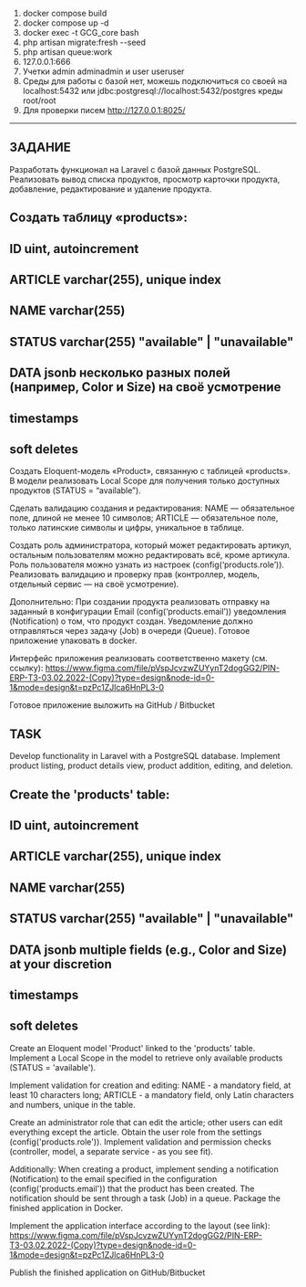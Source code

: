 1. docker compose build
2. docker compose up -d
3. docker exec -t GCG_core bash
4. php artisan migrate:fresh --seed
5. php artisan queue:work
6. 127.0.0.1:666
7. Учетки admin adminadmin и user useruser
8. Среды для работы с базой нет, можешь подключиться со своей на localhost:5432 или jdbc:postgresql://localhost:5432/postgres креды root/root
9. Для проверки писем http://127.0.0.1:8025/

--------------------------------------------------------------------------
## ЗАДАНИЕ


Разработать функционал на Laravel c базой данных PostgreSQL.
Реализовать вывод списка продуктов, просмотр карточки продукта, добавление,  редактирование и удаление продукта.

Создать таблицу «products»:
-------------------------------------------------------
ID uint, autoincrement
-------------------------------------------------------------
ARTICLE varchar(255), unique index
-------------------------------------------------------
NAME varchar(255)
-----------------------------------------------------
STATUS varchar(255)
"available" | "unavailable"
---------------------------------------------------
DATA jsonb
несколько разных полей 
(например, Color и Size) 
на своё усмотрение
----------------------------------------------------
timestamps
-------------------------------------------
soft deletes
------------------------------------------

Создать Eloquent-модель «Product», связанную с таблицей «products».
В модели реализовать Local Scope для получения только доступных продуктов (STATUS = “available”).

Сделать валидацию создания и редактирования:
NAME — обязательное поле, длиной не менее 10 символов;
ARTICLE — обязательное поле, только латинские символы и цифры, уникальное в таблице.

Создать роль администратора, который может редактировать артикул, остальным пользователям можно редактировать всё, кроме артикула.
Роль пользователя можно узнать из настроек (config(‘products.role’)).
Реализовать валидацию и проверку прав (контроллер, модель, отдельный сервис — на своё усмотрение).

Дополнительно:
При создании продукта реализовать отправку на заданный в конфигурации Email (config(‘products.email’)) уведомления (Notification) о том, что продукт создан.
Уведомление должно отправляться через задачу (Job) в очереди (Queue).
Готовое приложение упаковать в docker.

Интерфейс приложения реализовать соответственно макету (см. ссылку): 
https://www.figma.com/file/pVspJcvzwZUYynT2dogGG2/PIN-ERP-ТЗ-03.02.2022-(Copy)?type=design&node-id=0-1&mode=design&t=pzPc1ZJlca6HnPL3-0

Готовое приложение выложить на GitHub / Bitbucket


## TASK


Develop functionality in Laravel with a PostgreSQL database. Implement product listing, product details view, product addition, editing, and deletion.

Create the 'products' table:
-------------------------------------------------------
ID uint, autoincrement
-------------------------------------------------------
ARTICLE varchar(255), unique index
-------------------------------------------------------
NAME varchar(255)
-------------------------------------------------------
STATUS varchar(255) "available" | "unavailable"
-------------------------------------------------------
DATA jsonb multiple fields (e.g., Color and Size) at your discretion
-------------------------------------------------------
timestamps
-------------------------------------------------------
soft deletes
-------------------------------------------------------
Create an Eloquent model 'Product' linked to the 'products' table. Implement a Local Scope in the model to retrieve only available products (STATUS = 'available').

Implement validation for creation and editing: NAME - a mandatory field, at least 10 characters long; ARTICLE - a mandatory field, only Latin characters and numbers, unique in the table.

Create an administrator role that can edit the article; other users can edit everything except the article. Obtain the user role from the settings (config('products.role')). Implement validation and permission checks (controller, model, a separate service - as you see fit).

Additionally: When creating a product, implement sending a notification (Notification) to the email specified in the configuration (config('products.email')) that the product has been created. The notification should be sent through a task (Job) in a queue. Package the finished application in Docker.

Implement the application interface according to the layout (see link):
https://www.figma.com/file/pVspJcvzwZUYynT2dogGG2/PIN-ERP-ТЗ-03.02.2022-(Copy)?type=design&node-id=0-1&mode=design&t=pzPc1ZJlca6HnPL3-0

Publish the finished application on GitHub/Bitbucket
